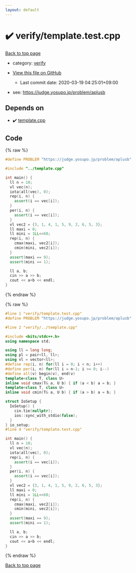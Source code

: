 ```yaml
---
layout: default
---
```


<!-- mathjax config similar to math.stackexchange -->
<script type="text/javascript" async
  src="https://cdnjs.cloudflare.com/ajax/libs/mathjax/2.7.5/MathJax.js?config=TeX-MML-AM_CHTML">
</script>
<script type="text/x-mathjax-config">
  MathJax.Hub.Config({
    TeX: { equationNumbers: { autoNumber: "AMS" }},
    tex2jax: {
      inlineMath: [ ['$','$'] ],
      processEscapes: true
    },
    "HTML-CSS": { matchFontHeight: false },
    displayAlign: "left",
    displayIndent: "2em"
  });
</script>

<script type="text/javascript" src="https://cdnjs.cloudflare.com/ajax/libs/jquery/3.4.1/jquery.min.js"></script>
<script src="https://cdn.jsdelivr.net/npm/jquery-balloon-js@1.1.2/jquery.balloon.min.js" integrity="sha256-ZEYs9VrgAeNuPvs15E39OsyOJaIkXEEt10fzxJ20+2I=" crossorigin="anonymous"></script>
<script type="text/javascript" src="../../assets/js/copy-button.js"></script>
<link rel="stylesheet" href="../../assets/css/copy-button.css" />


# :heavy_check_mark: verify/template.test.cpp

<a href="../../index.html">Back to top page</a>

* category: <a href="../../index.html#e8418d1d706cd73548f9f16f1d55ad6e">verify</a>
* <a href="{{ site.github.repository_url }}/blob/master/verify/template.test.cpp">View this file on GitHub</a>
    - Last commit date: 2020-03-19 04:25:01+09:00


* see: <a href="https://judge.yosupo.jp/problem/aplusb">https://judge.yosupo.jp/problem/aplusb</a>


## Depends on

* :heavy_check_mark: <a href="../../library/template.cpp.html">template.cpp</a>


## Code

<a id="unbundled"></a>
{% raw %}
```cpp
#define PROBLEM "https://judge.yosupo.jp/problem/aplusb"

#include "../template.cpp"

int main() {
  ll n = 10;
  vl vec(n);
  iota(all(vec), 0);
  rep(i, n) {
    assert(i == vec[i]);
  }
  per(i, n) {
    assert(i == vec[i]);
  }
  vl vec2 = {3, 1, 4, 1, 5, 9, 2, 6, 5, 3};
  ll maxi = 0;
  ll mini = 1LL<<60;
  rep(i, n) {
    cmax(maxi, vec2[i]);
    cmin(mini, vec2[i]);
  }
  assert(maxi == 9);
  assert(mini == 1);

  ll a, b;
  cin >> a >> b;
  cout << a+b << endl;
}

```
{% endraw %}

<a id="bundled"></a>
{% raw %}
```cpp
#line 1 "verify/template.test.cpp"
#define PROBLEM "https://judge.yosupo.jp/problem/aplusb"

#line 2 "verify/../template.cpp"

#include <bits/stdc++.h>
using namespace std;

using ll = long long;
using pl = pair<ll, ll>;
using vl = vector<ll>;
#define rep(i, n) for(ll i = 0; i < n; i++)
#define per(i, n) for(ll i = n-1; i >= 0; i--)
#define all(v) begin(v), end(v)
template<class T, class U>
inline void cmax(T& a, U b) { if (a < b) a = b; }
template<class T, class U>
inline void cmin(T& a, U b) { if (a > b) a = b; }

struct IoSetup {
  IoSetup() {
    cin.tie(nullptr);
    ios::sync_with_stdio(false);
  }
} io_setup;
#line 4 "verify/template.test.cpp"

int main() {
  ll n = 10;
  vl vec(n);
  iota(all(vec), 0);
  rep(i, n) {
    assert(i == vec[i]);
  }
  per(i, n) {
    assert(i == vec[i]);
  }
  vl vec2 = {3, 1, 4, 1, 5, 9, 2, 6, 5, 3};
  ll maxi = 0;
  ll mini = 1LL<<60;
  rep(i, n) {
    cmax(maxi, vec2[i]);
    cmin(mini, vec2[i]);
  }
  assert(maxi == 9);
  assert(mini == 1);

  ll a, b;
  cin >> a >> b;
  cout << a+b << endl;
}

```
{% endraw %}

<a href="../../index.html">Back to top page</a>

